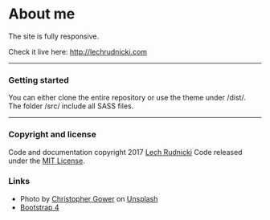 # About me

The site is fully responsive.  
  
  Check it live here: http://lechrudnicki.com

***
### Getting started
You can either clone the entire repository or use the theme under /dist/.  
The folder /src/ include all SASS files.

***

### Copyright and license
Code and documentation copyright 2017 [Lech Rudnicki](http://lechrudnicki.com) Code released under the [MIT License](https://opensource.org/licenses/MIT).

### Links
+ Photo by [Christopher Gower](https://unsplash.com/photos/m_HRfLhgABo?utm_source=unsplash) on [Unsplash](https://unsplash.com/?utm_source=unsplash)
+ [Bootstrap 4](https://getbootstrap.com/)
